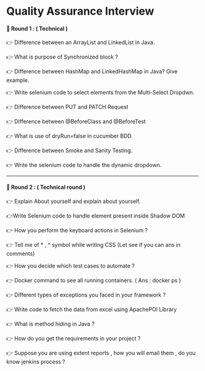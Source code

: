 # Quality Assurance Interview

#### 📌 Round 1 : ( Technical )

👉 Difference between an ArrayList and LinkedList in Java.

👉 What is purpose of Synchronized block ?

👉 Difference between HashMap and LinkedHashMap in Java? Give example.

👉 Write selenium code to select elements from the Multi-Select Dropdwn.

👉 Difference between PUT and PATCH Request

👉 Difference between @BeforeClass and @BeforeTest

👉 What is use of dryRun=false in cucumber BDD. 

👉 Difference between Smoke and Sanity Testing.

👉 Write the selenium code to handle the dynamic dropdown.

--------------------------------------------------------------------------------
#### 📌 Round 2 : ( Technical round )

👉 Explain About yourself and explain about yourself.

👉Write Selenium code to handle element present inside Shadow DOM

👉 How you perform the keyboard actions in Selenium ?

👉 Tell me of * , ^ symbol while writing CSS (Let see if you can ans in comments)

👉 How you decide which test cases to automate ?

👉 Docker command to see all running containers. ( Ans : docker ps )

👉 Different types of exceptions you faced in your framework ?

👉 Write code to fetch the data from excel using ApachePOI Library

👉 What is method hiding in Java ?

👉 How do you get the requirements in your project ?

👉 Suppose you are using extent reports , how you will email them , do you know jenkins process ?

